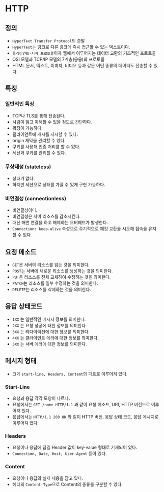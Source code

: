 # HTTP

## 정의

- `HyperText Transfer Protocol`의 준말
- `HyperText`는 링크로 다른 링크에 즉시 접근할 수 있는 텍스트이다.
- `클라이언트-서버 프로토콜`이자 웹에서 이루어지는 데이터 교환의 기초적인 프로토콜
- OSI 모델과 TCP/IP 모델의 7계층(응용)의 프로토콜
- HTML 문서, 텍스트, 이미지, 비디오 등과 같은 어떤 종류의 데이터도 전송할 수 있다.

## 특징

### 일반적인 특징

- TCP나 TLS를 통해 전송된다.
- 사람이 읽고 이해할 수 있을 정도로 간단하다.
- 확장이 가능하다.
- 클라이언트에 캐시를 지시할 수 있다.
- origin 제약을 관리할 수 있다.
- 쿠키를 사용해 인증 처리를 할 수 있다.
- 세션과 쿠키를 관리할 수 있다.

### 무상태성 (stateless)

- 상태가 없다.
- 하지만 세션으로 상태를 가질 수 있게 구현 가능하다.

### 비연결성 (connectionless)

- 비연결성이다.
- 비연결성은 서버 리소스를 감소시킨다.
- 대신 매번 연결을 하고 해제하는 오버헤드가 발생한다.
- `Connection: keep-alive` 속성으로 주기적으로 패킷 교환을 시도해 접속을 유지할 수 있다.

## 요청 메소드

- `GET`은 서버의 리소스를 읽는 것을 의미한다.
- `POST`는 서버에 새로운 리소스를 생성하는 것을 의미한다.
- `PUT`은 리소스를 전체 교체하여 수정하는 것을 의미한다.
- `PATCH`는 리소스를 일부 수정하는 것을 의미한다.
- `DELETE`는 리소스를 삭제하는 것을 의미한다.

## 응답 상태코드

- `1XX` 는 일반적인 메시지 정보를 의미한다.
- `2XX` 는 요청 성공에 대한 정보를 의미한다.
- `3XX` 는 리다이렉션에 대한 정보를 의미한다.
- `4XX` 는 클라이언트 에러에 대한 정보를 의미한다.
- `5XX` 는 서버 에러에 대한 정보를 의미한다.

## 메시지 형태

- 크게 `start-line, Headers, Content`의 파트로 이루어져 있다.

### Start-Line

- 요청과 응답 각각 모양이 다르다.
- 요청에서는 `GET /home HTTP/1.1` 과 같이 요청 메소드, URI, HTTP 버전으로 이루어져 있다.
- 응답에서는 `HTTP/1.1 200 OK` 와 같이 HTTP 버전, 응답 상태 코드, 응답 메시지로 이루어져 있다.

### Headers

- 요청이나 응답에 담길 Header 값이 key-value 형태로 기재되어 있다.
- `Connection, Date, Host, User-Agent` 등이 있다.

### Content

- 요청이나 응답의 실제 내용을 담고 있다.
- 헤더의 `Content-Type`으로 Content의 종류를 구분할 수 있다.
